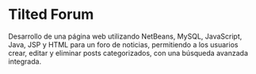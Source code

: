# Tilted Forum
Desarrollo de una página web utilizando NetBeans, MySQL, JavaScript, Java, JSP y HTML para un foro de noticias, permitiendo a los usuarios crear, editar y eliminar posts categorizados, con una búsqueda avanzada integrada.
